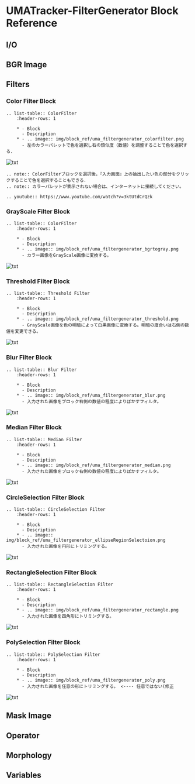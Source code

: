 # UMATracker-FilterGenerator Block Reference

## I/O

## BGR Image

## Filters
### Color Filter Block

```eval_rst
.. list-table:: ColorFilter
    :header-rows: 1

    * - Block
      - Description
    * - .. image:: img/block_ref/uma_filtergenerator_colorfilter.png
      - 左のカラーパレットで色を選択し右の類似度（数値）を調整することで色を選択する．
```
![txt](img/block_ref/uma_filtergenerator_colorfilterio.png)

```eval_rst
.. note:: ColorFilterブロックを選択後，『入力画面』上の抽出したい色の部分をクリックすることで色を選択することもできる．
.. note:: カラーパレットが表示されない場合は、インターネットに接続してください。
```

```eval_rst
.. youtube:: https://www.youtube.com/watch?v=3ktUtdCrQzk
```
### GrayScale Filter Block

```eval_rst
.. list-table:: ColorFilter
    :header-rows: 1

    * - Block
      - Description
	* - .. image:: img/block_ref/uma_filtergenerator_bgrtogray.png
	  - カラー画像をGrayScale画像に変換する。

```
![txt](img/block_ref/uma_filtergenerator_grayscaleio.png)


### Threshold Filter Block

```eval_rst
.. list-table:: Threshold Filter
    :header-rows: 1

    * - Block
      - Description
	* - .. image:: img/block_ref/uma_filtergenerator_threshold.png
	  - GrayScale画像を色の明暗によって白黒画像に変換する。明暗の度合いは右側の数値を変更できる。

```
![txt](img/block_ref/uma_filtergenerator_thresholdio.png)


### Blur Filter Block

```eval_rst
.. list-table:: Blur Filter
    :header-rows: 1

    * - Block
      - Description
	* - .. image:: img/block_ref/uma_filtergenerator_blur.png
	  - 入力された画像をブロック右側の数値の程度によりぼかすフィルタ。

```
![txt](img/block_ref/uma_filtergenerator_blurio.png)


### Median Filter Block

```eval_rst
.. list-table:: Median Filter
    :header-rows: 1

    * - Block
      - Description
	* - .. image:: img/block_ref/uma_filtergenerator_median.png
	  - 入力された画像をブロック右側の数値の程度によりぼかすフィルタ。

```
![txt](img/block_ref/uma_filtergenerator_medianio.png)


### CircleSelection Filter Block

```eval_rst
.. list-table:: CircleSelection Filter
    :header-rows: 1

    * - Block
      - Description
	* - .. image:: img/block_ref/uma_filtergenerator_ellipseRegionSelectoion.png
      - 入力された画像を円形にトリミングする。

```
![txt](img/block_ref/uma_filtergenerator_check_circleio.png)


### RectangleSelection Filter Block

```eval_rst
.. list-table:: RectangleSelection Filter
    :header-rows: 1

    * - Block
      - Description
	* - .. image:: img/block_ref/uma_filtergenerator_rectangle.png
	  - 入力された画像を四角形にトリミングする。

```
![txt](img/block_ref/uma_filtergenerator_check_circleio.png)

### PolySelection Filter Block

```eval_rst
.. list-table:: PolySelection Filter
    :header-rows: 1

    * - Block
      - Description
	* - .. image:: img/block_ref/uma_filtergenerator_poly.png
	  - 入力された画像を任意の形にトリミングする。 <---- 任意ではない(修正

```
![txt](img/block_ref/uma_filtergenerator_polySelectionio.png)


## Mask Image

## Operator

## Morphology

## Variables
